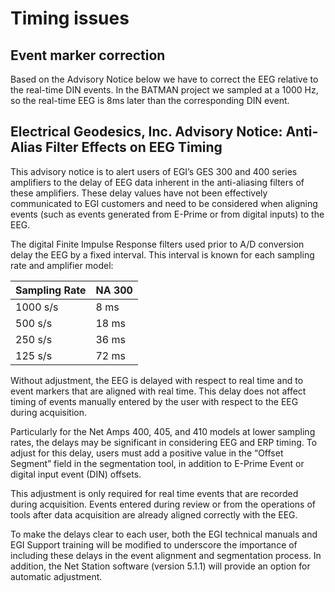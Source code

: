 Timing issues
===

## Event marker correction

Based on the Advisory Notice below we have to correct the EEG relative to the real-time DIN events. 
In the BATMAN project we sampled at a 1000 Hz, so the real-time EEG is 8ms later than the corresponding
DIN event.  


## Electrical Geodesics, Inc. Advisory Notice: Anti-Alias Filter Effects on EEG Timing

This advisory notice is to alert users of EGI’s GES 300 and 400 series amplifiers to the delay 
of EEG data inherent in the anti-aliasing filters of these amplifiers. These delay values have 
not been effectively communicated to EGI customers and need to be considered when aligning 
events (such as events generated from E-Prime or from digital inputs) to the EEG.

The digital Finite Impulse Response filters used prior to A/D conversion delay the 
EEG by a fixed interval. This interval is known for each sampling rate and amplifier model:
 
Sampling Rate |	NA 300
--------------|-------------
1000 s/s	  | 8 ms	
500 s/s	      | 18 ms	
250 s/s	      | 36 ms	
125 s/s	      | 72 ms	
 	 	 
Without adjustment, the EEG is delayed with respect to real time and to event markers that 
are aligned with real time. This delay does not affect timing of events manually entered by 
the user with respect to the EEG during acquisition.

Particularly for the Net Amps 400, 405, and 410 models at lower sampling rates, the delays 
may be significant in considering EEG and ERP timing. To adjust for this delay, users must 
add a positive value in the “Offset Segment” field in the segmentation tool, in addition to 
E-Prime Event or digital input event (DIN) offsets.

This adjustment is only required for real time events that are recorded during acquisition. 
Events entered during review or from the operations of tools after data acquisition are 
already aligned correctly with the EEG.

To make the delays clear to each user, both the EGI technical manuals and EGI Support 
training will be modified to underscore the importance of including these delays in the 
event alignment and segmentation process. In addition, the Net Station software (version 5.1.1) 
will provide an option for automatic adjustment.
